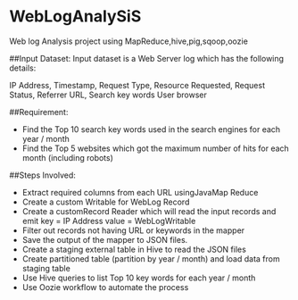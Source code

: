 # WebLogAnalySiS
  Web log Analysis project using MapReduce,hive,pig,sqoop,oozie

##Input Dataset:
Input dataset is a Web Server log which has the following details:

  IP Address,
  Timestamp,
  Request Type,
  Resource Requested,
  Request Status,
  Referrer URL, Search key words 
  User browser
  
##Requirement:
- Find the Top 10 search key words used in the search engines for each year / month
- Find the Top 5 websites which got the maximum number of hits for each month (including robots)

##Steps Involved:
- Extract required columns from each URL usingJavaMap Reduce
- Create a custom Writable for WebLog Record
- Create a customRecord Reader which will read the input records and emit 
    key = IP Address 
    value = WebLogWritable
- Filter out records not having URL or keywords in the mapper
- Save the output of the mapper to JSON files.
- Create a staging external table in Hive to read the JSON files 
- Create partitioned table (partition by year / month) and load data from staging table
- Use Hive queries to list Top 10 key words for each year / month
- Use Oozie workflow to automate the process 
